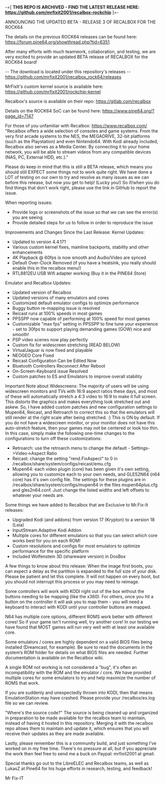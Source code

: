 -=[ **THIS REPO IS ARCHIVED - FIND THE LATEST RELEASE HERE: https://github.com/mrfixit2001/recalbox-rockchip** ]=-
 
 
 
ANNOUNCING THE UPDATED BETA - RELEASE 3 OF RECALBOX FOR THE ROCK64

The details on the previous ROCK64 releases can be found here: https://forum.pine64.org/showthread.php?tid=6351

After many efforts with much teamwork, collaboration, and testing, we are very excited to provide an updated BETA release of RECALBOX for the ROCK64 board!

-- The download is located under this repository's releases -- 
https://github.com/mrfixit2001/recalbox_rock64/releases

MrFixIt's custom kernel source is available here: https://github.com/mrfixit2001/rockchip-kernel

Recalbox's source is available on their repo: https://gitlab.com/recalbox

Details on the ROCK64 SoC can be found here: 
https://www.pine64.org/?page_id=7147

For those of you unfamiliar with Recalbox: https://www.recalbox.com/ 
"Recalbox offers a wide selection of consoles and game systems. From the very first arcade systems to the NES, the MEGADRIVE, 32-bit platforms (such as the Playstation) and even Nintendo64. With Kodi already included, Recalbox also serves as a Media Center. By connecting it to your home network, you will be able to stream videos from any compatible devices (NAS, PC, External HDD, etc.)."

Please do keep in mind that this is still a BETA release, which means you should still EXPECT some things not to work quite right. We have done a LOT of testing on our own to try and resolve as many issues as we can before this release, but now you get to help! (Lucky you!) So if/when you do find things that don't work right, please use the link in GitHub to report the issue.

When reporting issues:
- Provide logs or screenshots of the issue so that we can see the error(s) you are seeing
- Provide detailed steps for us to follow in order to reproduce the issue

Improvements and Changes Since the Last Release:
Kernel Updates:
- Updated to version 4.4.171
- Various custom kernel fixes, mainline backports, stability and other enhancements
- 4K Playback @ 60fps is now smooth and Audio/Video are synced
- Default Over-Clock Removed (if you have a heatsink, you really should enable this in the recalbox menu!)
- RTL8812EU USB Wifi adapter working (Buy it in the PINE64 Store)

Emulator and Recalbox Updates:
- Updated version of Recalbox
- Updated versions of many emulators and cores
- Customized default emulator configs to optimize performance
- Buggy button re-mapping issue is resolved
- Reicast runs at 100% speeds in most games
- PPSSPP now capable of performing at 100% speed for most games
- Customizable "max fps" setting in PPSSPP to fine tune your experience - set to 30fps to support playing demanding games (GOW) nice and smooth!
- PSP video scenes now play perfectly
- Custom fix for widescreen stretching (READ BELOW)
- VirtualJaguar is now fixed and playable
- NEOGEO Core Fixed
- Reicast Configuration Can be Edited Now
- Bluetooth Controllers Reconnect After Reboot
- On-Screen-Keyboard issue Resolved
- Custom patches to ES and Emulators to improve overall stability

Important Note about Widescreens:
The majority of users will be using widescreen monitors and TVs with 16:9 aspect ratios these days, and most of these will automatically stretch a 4:3 video to 16:9 to make it full screen. This distorts the graphics and makes everything look stretched out and askew. So, I have added custom patches and new configuration settings to Mupen64, Reicast, and Retroarch to correct this so that the emulators will still render at the right scale after being stretched. :) This is ON by default. 
If you do not have a widescreen monitor, or your monitor does not have this auto-stretch feature, then your games may not be centered or look too thin. In this case, simply make the following one-time changes to the configurations to turn off these customizations:
- Retroarch: use the retroarch menu to change the default - Settings->Video->Aspect Ratio
- Reicast: change the setting "rend.FixAspect" to 0 in /recalbox/share/system/configs/reicast/emu.cfg 
- Mupen64: each video plugin (core) has been given it's own setting, allowing you to customize each to your own needs, and GLES2N64 (n64 core) has it's own config file. The settings for these plugins are in /recalbox/share/system/configs/mupen64 in the files mupen64plus.cfg and gles2n64.conf. Just change the listed widths and left offsets to whatever your needs are.

Some things we have added to Recalbox that are Exclusive to Mr.Fix-It releases:
- Upgraded Kodi (and addons) from version 17 (Krypton) to a version 18 (Leia)
- InputStream.Adaptive Kodi Addon
- Multiple cores for different emulators so that you can select which core works best for you on each ROM!
- Custom resolutions and configs for most emulators to optimize performance for the specific platform
- Included Wolfenstein 3D (shareware version) in DosBox

A few things to know about this release:
When the image first boots, you can expect a delay as the partition is expanded to the full size of your disk. Please be patient and let this complete. It will not happen on every boot, but you should not interrupt this process or you may need to reimage.

Some controllers will work with KODI right out of the box without the buttons needing to be mapping (like the x360). For others, once you hit a button on the controller it will ask you to map them - you will need a keyboard to interact with KODI until your controller buttons are mapped.

N64 has multiple core options, different ROMS work better with different cores! So if your game isn't running well, try another core! In our testing we have found that MOST games will run very well with at least one available core.

Some emulators / cores are highly dependent on a valid BIOS files being installed (Dreamcast, for example). Be sure to read the documents in the system’s ROM folder for details on what BIOS files are needed. Further documentation is available on the Recalbox wiki.

A single ROM not working is not considered a "bug", it's often an incompatibility with the ROM and the emulator / core. We have provided multiple cores for some emulators to try and help maximize the number of ROMS that work.

If you are suddenly and unexpectedly thrown into KODI, then that means EmulationStation may have crashed. Please provide your /recalbox/es.log file so we can review.

"Where's the source code?" The source is being cleaned up and organized in preparation to be made available for the recalbox team to maintain, instead of having it hosted in this repository. Merging it with the recalbox repo allows them to maintain and update it, which ensures that you will receive their updates as they are made available.

Lastly, please remember this is a community build, and just something I've worked on in my free time. There's no pressure at all, but if you appreciate the work then feel free to send me a buck on Paypal: mrfixit2001 at gmail.

Special thanks go out to the LibreELEC and Recalbox teams, as well as LukasZ at Pine64 for his huge efforts in research, testing, and feedback!

Mr Fix-IT

